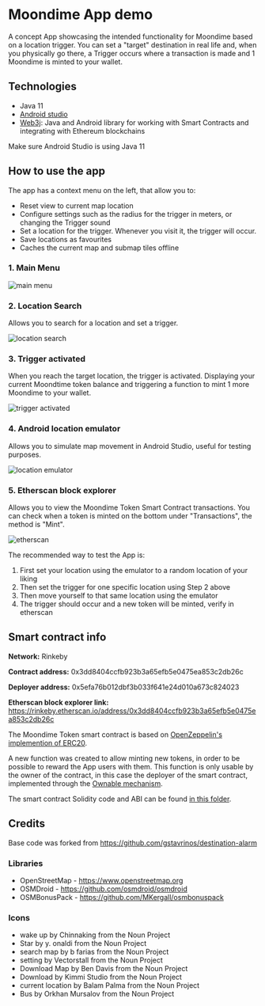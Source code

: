 # Moondime App demo

A concept App showcasing the intended functionality for Moondime based on a location trigger. You can set a "target" destination in real life and, when you physically go there, a Trigger occurs where a transaction is made and 1 Moondime is minted to your wallet.

## Technologies
* Java 11
* [Android studio](https://developer.android.com/studio)
* [Web3j](https://docs.web3j.io/latest/): Java and Android library for working with Smart Contracts and integrating with Ethereum blockchains

Make sure Android Studio is using Java 11

## How to use the app

The app has a context menu on the left, that allow you to:
- Reset view to current map location
- Configure settings such as the radius for the trigger in meters, or changing the Trigger sound
- Set a location for the trigger. Whenever you visit it, the trigger will occur.
- Save locations as favourites
- Caches the current map and submap tiles offline

### 1. Main Menu
![main menu](https://github.com/SquirrelEx/Android-Location-Alarm-Update/blob/master/extras/screenshots/mainmenu.png?raw=true)

### 2. Location Search
Allows you to search for a location and set a trigger.

![location search](https://github.com/SquirrelEx/Android-Location-Alarm-Update/blob/master/extras/screenshots/locationsearch.png?raw=true)

### 3. Trigger activated
When you reach the target location, the trigger is activated. Displaying your current Moondtime token balance and triggering a function to mint 1 more Moondime to your wallet.

![trigger activated](https://github.com/SquirrelEx/Android-Location-Alarm-Update/blob/master/extras/screenshots/trigger.png?raw=true)

### 4. Android location emulator
Allows you to simulate map movement in Android Studio, useful for testing purposes.

![location emulator](https://github.com/SquirrelEx/Android-Location-Alarm-Update/blob/master/extras/screenshots/emulator.png?raw=true)

### 5. Etherscan block explorer
Allows you to view the Moondime Token Smart Contract transactions. You can check when a token is minted on the bottom under "Transactions", the method is "Mint".

![etherscan](https://github.com/SquirrelEx/Android-Location-Alarm-Update/blob/master/extras/screenshots/etherscan.png?raw=true)


The recommended way to test the App is:
1. First set your location using the emulator to a random location of your liking
2. Then set the trigger for one specific location using Step 2 above
3. Then move yourself to that same location using the emulator
4. The trigger should occur and a new token will be minted, verify in etherscan


## Smart contract info
**Network:** Rinkeby

**Contract address:** 0x3dd8404ccfb923b3a65efb5e0475ea853c2db26c

**Deployer address:** 0x5efa76b012dbf3b033f641e24d010a673c824023

**Etherscan block explorer link:** https://rinkeby.etherscan.io/address/0x3dd8404ccfb923b3a65efb5e0475ea853c2db26c

The Moondime Token smart contract is based on [OpenZeppelin's implemention of ERC20](https://docs.openzeppelin.com/contracts/4.x/erc20).

A new function was created to allow minting new tokens, in order to be possible to reward the App users with them. This function is only usable by the owner of the contract, in this case the deployer of the smart contract, implemented through the [Ownable mechanism](https://docs.openzeppelin.com/contracts/2.x/access-control).

The smart contract Solidity code and ABI can be found [in this folder](https://github.com/SquirrelEx/Android-Location-Alarm-Update/tree/master/moondime%20smart%20contract).


## Credits

Base code was forked from https://github.com/gstavrinos/destination-alarm

### Libraries
* OpenStreetMap - https://www.openstreetmap.org
* OSMDroid - https://github.com/osmdroid/osmdroid
* OSMBonusPack - https://github.com/MKergall/osmbonuspack

### Icons
* wake up by Chinnaking from the Noun Project
* Star by y. onaldi from the Noun Project
* search map by b farias from the Noun Project
* setting by Vectorstall from the Noun Project
* Download Map by Ben Davis from the Noun Project
* Download by Kimmi Studio from the Noun Project
* current location by Balam Palma from the Noun Project
* Bus by Orkhan Mursalov from the Noun Project

